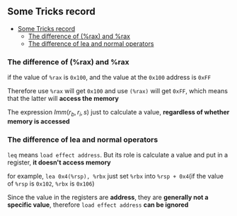 ## Some Tricks record

- [Some Tricks record](#some-tricks-record)
  - [The difference of (%rax) and %rax](#the-difference-of-rax-and-rax)
  - [The difference of lea and normal operators](#the-difference-of-lea-and-normal-operators)


### The difference of (%rax) and %rax

if the value of `%rax` is `0x100`, and the value at the `0x100` address is `0xFF`

Therefore use `%rax` will get `0x100` and use `(%rax)` will get `0xFF`, which means that the latter will **access the memory**

The expression $Imm(r_b,r_i,s)$ just to calculate a value, **regardless of whether memory is accessed** 

### The difference of lea and normal operators

`leq` means `load effect address`. But its role is calculate a value and put in a register, **it doesn't access memory**

for example, `lea 0x4(%rsp), %rbx` just set `%rbx` into `%rsp + 0x4`(if the value of `%rsp` is `0x102`, `%rbx` is `0x106`)

Since the value in the registers are **address**, they are **generally not a specific value**, therefore `load effect address` **can be ignored**


